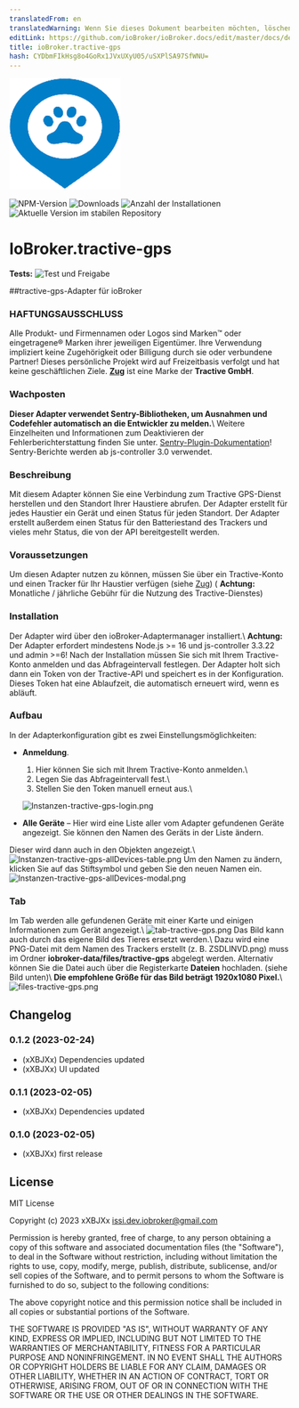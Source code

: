```yaml
---
translatedFrom: en
translatedWarning: Wenn Sie dieses Dokument bearbeiten möchten, löschen Sie bitte das Feld "translationsFrom". Andernfalls wird dieses Dokument automatisch erneut übersetzt
editLink: https://github.com/ioBroker/ioBroker.docs/edit/master/docs/de/adapterref/iobroker.tractive-gps/README.md
title: ioBroker.tractive-gps
hash: CYDbmFIkHsg8o4GoRx1JVxUXyU05/uSXPlSA97SfWNU=
---
```

![Logo](../../../en/adapterref/iobroker.tractive-gps/admin/tractive-gps.png)

![NPM-Version](https://img.shields.io/npm/v/iobroker.tractive-gps.svg)
![Downloads](https://img.shields.io/npm/dm/iobroker.tractive-gps.svg)
![Anzahl der Installationen](https://iobroker.live/badges/tractive-gps-installed.svg)
![Aktuelle Version im stabilen Repository](https://iobroker.live/badges/tractive-gps-stable.svg)

# IoBroker.tractive-gps
**Tests:** ![Test und Freigabe](https://github.com/xXBJXx/ioBroker.tractive-gps/workflows/Test%20and%20Release/badge.svg)

##tractive-gps-Adapter für ioBroker
### HAFTUNGSAUSSCHLUSS
Alle Produkt- und Firmennamen oder Logos sind Marken™ oder eingetragene® Marken ihrer jeweiligen Eigentümer. Ihre Verwendung impliziert keine Zugehörigkeit oder Billigung durch sie oder verbundene Partner! Dieses persönliche Projekt wird auf Freizeitbasis verfolgt und hat keine geschäftlichen Ziele. **[Zug](https://tractive.com/de/)** ist eine Marke der **Tractive GmbH**.

### Wachposten
**Dieser Adapter verwendet Sentry-Bibliotheken, um Ausnahmen und Codefehler automatisch an die Entwickler zu melden.**\ Weitere Einzelheiten und Informationen zum Deaktivieren der Fehlerberichterstattung finden Sie unter.
[Sentry-Plugin-Dokumentation](https://github.com/ioBroker/plugin-sentry#plugin-sentry)! Sentry-Berichte werden ab js-controller 3.0 verwendet.

### Beschreibung
Mit diesem Adapter können Sie eine Verbindung zum Tractive GPS-Dienst herstellen und den Standort Ihrer Haustiere abrufen. Der Adapter erstellt für jedes Haustier ein Gerät und einen Status für jeden Standort. Der Adapter erstellt außerdem einen Status für den Batteriestand des Trackers und vieles mehr Status, die von der API bereitgestellt werden.

### Voraussetzungen
Um diesen Adapter nutzen zu können, müssen Sie über ein Tractive-Konto und einen Tracker für Ihr Haustier verfügen (siehe [Zug](https://tractive.com/de/)) ( **Achtung:** Monatliche / jährliche Gebühr für die Nutzung des Tractive-Dienstes)

### Installation
Der Adapter wird über den ioBroker-Adaptermanager installiert.\ **Achtung:** Der Adapter erfordert mindestens Node.js >= 16 und js-controller 3.3.22 und admin >=6! Nach der Installation müssen Sie sich mit Ihrem Tractive-Konto anmelden und das Abfrageintervall festlegen. Der Adapter holt sich dann ein Token von der Tractive-API und speichert es in der Konfiguration. Dieses Token hat eine Ablaufzeit, die automatisch erneuert wird, wenn es abläuft.

### Aufbau
In der Adapterkonfiguration gibt es zwei Einstellungsmöglichkeiten:

* **Anmeldung**.
  1. Hier können Sie sich mit Ihrem Tractive-Konto anmelden.\
  2. Legen Sie das Abfrageintervall fest.\
  3. Stellen Sie den Token manuell erneut aus.\

  ![Instanzen-tractive-gps-login.png](../../../en/adapterref/iobroker.tractive-gps/admin%2Fimages%2Finstances-tractive-gps-login.png)

* **Alle Geräte** – Hier wird eine Liste aller vom Adapter gefundenen Geräte angezeigt. Sie können den Namen des Geräts in der Liste ändern.

Dieser wird dann auch in den Objekten angezeigt.\ ![Instanzen-tractive-gps-allDevices-table.png](../../../en/adapterref/iobroker.tractive-gps/admin%2Fimages%2Finstances-tractive-gps-allDevices-table.png) Um den Namen zu ändern, klicken Sie auf das Stiftsymbol und geben Sie den neuen Namen ein.
![Instanzen-tractive-gps-allDevices-modal.png](../../../en/adapterref/iobroker.tractive-gps/admin%2Fimages%2Finstances-tractive-gps-allDevices-modal.png)

### Tab
Im Tab werden alle gefundenen Geräte mit einer Karte und einigen Informationen zum Gerät angezeigt.\ ![tab-tractive-gps.png](../../../en/adapterref/iobroker.tractive-gps/admin%2Fimages%2Ftab-tractive-gps.png) Das Bild kann auch durch das eigene Bild des Tieres ersetzt werden.\ Dazu wird eine PNG-Datei mit dem Namen des Trackers erstellt (z. B. ZSDLINVD.png) muss im Ordner **iobroker-data/files/tractive-gps** abgelegt werden.
Alternativ können Sie die Datei auch über die Registerkarte **Dateien** hochladen. (siehe Bild unten)\ **Die empfohlene Größe für das Bild beträgt 1920x1080 Pixel.**\ ![files-tractive-gps.png](../../../en/adapterref/iobroker.tractive-gps/admin%2Fimages%2Ffiles-tractive-gps.png)

## Changelog
<!--
    Placeholder for the next version (at the beginning of the line):
    ### **WORK IN PROGRESS**
-->
### 0.1.2 (2023-02-24)
* (xXBJXx) Dependencies updated
* (xXBJXx) UI updated

### 0.1.1 (2023-02-05)
* (xXBJXx) Dependencies updated

### 0.1.0 (2023-02-05)
* (xXBJXx) first release

## License
MIT License

Copyright (c) 2023 xXBJXx <issi.dev.iobroker@gmail.com>

Permission is hereby granted, free of charge, to any person obtaining a copy
of this software and associated documentation files (the "Software"), to deal
in the Software without restriction, including without limitation the rights
to use, copy, modify, merge, publish, distribute, sublicense, and/or sell
copies of the Software, and to permit persons to whom the Software is
furnished to do so, subject to the following conditions:

The above copyright notice and this permission notice shall be included in all
copies or substantial portions of the Software.

THE SOFTWARE IS PROVIDED "AS IS", WITHOUT WARRANTY OF ANY KIND, EXPRESS OR
IMPLIED, INCLUDING BUT NOT LIMITED TO THE WARRANTIES OF MERCHANTABILITY,
FITNESS FOR A PARTICULAR PURPOSE AND NONINFRINGEMENT. IN NO EVENT SHALL THE
AUTHORS OR COPYRIGHT HOLDERS BE LIABLE FOR ANY CLAIM, DAMAGES OR OTHER
LIABILITY, WHETHER IN AN ACTION OF CONTRACT, TORT OR OTHERWISE, ARISING FROM,
OUT OF OR IN CONNECTION WITH THE SOFTWARE OR THE USE OR OTHER DEALINGS IN THE
SOFTWARE.